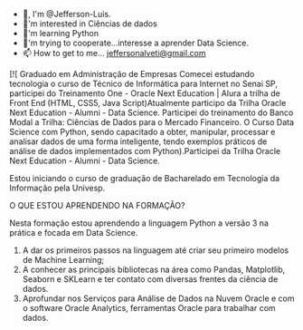 - 👋, I'm @Jefferson-Luis.
- 👀'm interested in Ciências de dados
- 🌱'm learning Python
- 💞️'m trying to cooperate...interesse a aprender Data Science.
- 📫 How to get to me... jeffersonalveti@gmail.com

<!--- Jefferson-Luis/Jefferson-Luis is a special repository of ✨ ✨ because your README.md (this file) appears on your GitHub --->
[![  Graduado em Administração de Empresas
Comecei estudando tecnologia o curso de Técnico de Informática para Internet no Senai SP, participei do Treinamento One - Oracle Next Education | Alura a trilha de Front End (HTML, CSS5, Java Script)Atualmente participo da Trilha Oracle Next Education - Alumni - Data Science.
Participei do treinamento do Banco Modal a Trilha: Ciências de Dados para o Mercado Financeiro. O Curso Data Science com Python, sendo capacitado a obter, manipular, processar e analisar dados de uma forma inteligente, tendo exemplos práticos de análise de dados implementados com Python).Participei da Trilha Oracle Next Education - Alumni - Data Science.

Estou iniciando o curso de graduação de Bacharelado em Tecnologia da Informação pela Univesp.


O QUE ESTOU APRENDENDO NA FORMAÇÃO?

Nesta formação estou aprendendo a linguagem Python a versão 3 na prática e focada em Data Science.

1. A dar os primeiros passos na linguagem até criar seu primeiro modelos de Machine Learning;
2. A conhecer as principais bibliotecas na área como Pandas, Matplotlib, Seaborn e SKLearn e ter contato com diversas frentes da ciência de dados.
3. Aprofundar nos Serviços para Análise de Dados na Nuvem Oracle e com o software Oracle Analytics, ferramentas Oracle para trabalhar com dados.


[1]: http://www.twitter.com/meunome
[1.1]: http://i.imgur.com/tXSoThF.png (texto título)

